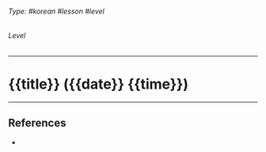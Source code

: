 ###### Type: #korean #lesson #level
###### Level 
---
# {{title}} ({{date}} {{time}})


---
## References
- 